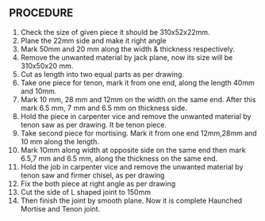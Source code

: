 ## PROCEDURE 

1. Check the size of given piece it should be 310x52x22mm. 
1. Plane the 22mm side and make it right angle 
1. Mark 50mm and 20 mm along the width & thickness respectively. 
1. Remove the unwanted material by jack plane, now its size will be 310x50x20 mm. 
1. Cut as length into two equal parts as per drawing.
1. Take one piece for tenon, mark it from one end, along the length 40mm and 10mm.
1. Mark 10 mm, 28 mm and 12mm on the width on the same end. After this mark 6.5 mm, 7 mm and 6.5 mm on thickness side.
1. Hold the piece in carpenter vice and remove the unwanted material by tenon saw as per drawing. It be tenon piece.
1. Take second piece for mortising. Mark it from one end 12mm,28mm and 10 mm along the length.
1. Mark 1Omm along width at opposite side on the same end then mark 6.5,7 mm and 6.5 mm, along the thickness on the same end.
1. Hold the job in carpenter vice and remove the unwanted material by tenon saw and firmer chisel, as per drawing
1. Fix the both piece at right angle as per drawing
1. Cut the side of L shaped joint to 150mm
1. Then finish the joint by smooth plane. Now it is complete Haunched Mortise and Tenon joint.

